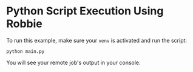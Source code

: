 # Python Script Execution Using Robbie
To run this example, make sure your `venv` is activated and run the script:

```shell
python main.py
```

You will see your remote job's output in your console.
